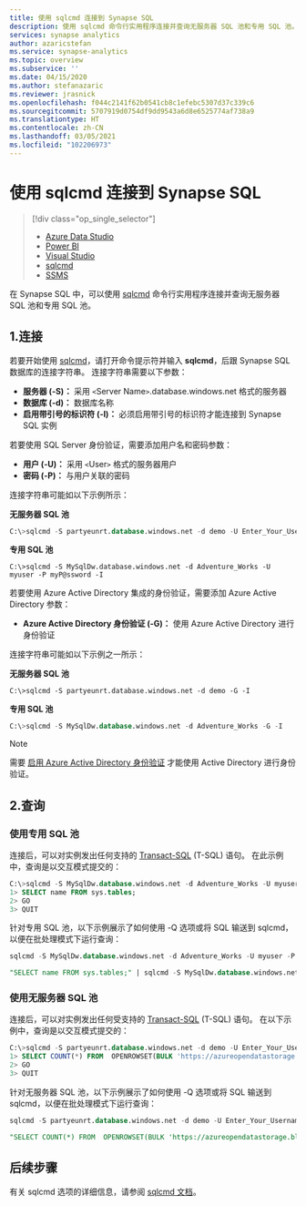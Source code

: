 ```yaml
---
title: 使用 sqlcmd 连接到 Synapse SQL
description: 使用 sqlcmd 命令行实用程序连接并查询无服务器 SQL 池和专用 SQL 池。
services: synapse analytics
author: azaricstefan
ms.service: synapse-analytics
ms.topic: overview
ms.subservice: ''
ms.date: 04/15/2020
ms.author: stefanazaric
ms.reviewer: jrasnick
ms.openlocfilehash: f044c2141f62b0541cb8c1efebc5307d37c339c6
ms.sourcegitcommit: 5707919d0754df9dd9543a6d8e6525774af738a9
ms.translationtype: HT
ms.contentlocale: zh-CN
ms.lasthandoff: 03/05/2021
ms.locfileid: "102206973"
---
```

# <a name="connect-to-synapse-sql-with-sqlcmd"></a>使用 sqlcmd 连接到 Synapse SQL

> [!div class="op_single_selector"]
> * [Azure Data Studio](get-started-azure-data-studio.md)
> * [Power BI](get-started-power-bi-professional.md)
> * [Visual Studio](../sql-data-warehouse/sql-data-warehouse-query-visual-studio.md?toc=/azure/synapse-analytics/toc.json&bc=/azure/synapse-analytics/breadcrumb/toc.json)
> * [sqlcmd](../sql/get-started-connect-sqlcmd.md)
> * [SSMS](get-started-ssms.md)

在 Synapse SQL 中，可以使用 [sqlcmd](/sql/tools/sqlcmd-utility?toc=/azure/synapse-analytics/toc.json&bc=/azure/synapse-analytics/breadcrumb/toc.json&view=azure-sqldw-latest&preserve-view=true) 命令行实用程序连接并查询无服务器 SQL 池和专用 SQL 池。  

## <a name="1-connect"></a>1.连接
若要开始使用 [sqlcmd](/sql/tools/sqlcmd-utility?toc=/azure/synapse-analytics/toc.json&bc=/azure/synapse-analytics/breadcrumb/toc.json&view=azure-sqldw-latest&preserve-view=true)，请打开命令提示符并输入 **sqlcmd**，后跟 Synapse SQL 数据库的连接字符串。 连接字符串需要以下参数：

* **服务器 (-S)：** 采用 `<`Server Name`>`.database.windows.net 格式的服务器
* **数据库 (-d)：** 数据库名称
* **启用带引号的标识符 (-I)：** 必须启用带引号的标识符才能连接到 Synapse SQL 实例

若要使用 SQL Server 身份验证，需要添加用户名和密码参数：

* **用户 (-U)：** 采用 `<`User`>` 格式的服务器用户
* **密码 (-P)：** 与用户关联的密码

连接字符串可能如以下示例所示：

**无服务器 SQL 池**

```sql
C:\>sqlcmd -S partyeunrt.database.windows.net -d demo -U Enter_Your_Username_Here -P Enter_Your_Password_Here -I
```

**专用 SQL 池**

```
C:\>sqlcmd -S MySqlDw.database.windows.net -d Adventure_Works -U myuser -P myP@ssword -I
```

若要使用 Azure Active Directory 集成的身份验证，需要添加 Azure Active Directory 参数：

* **Azure Active Directory 身份验证 (-G)：** 使用 Azure Active Directory 进行身份验证

连接字符串可能如以下示例之一所示：

**无服务器 SQL 池**

```
C:\>sqlcmd -S partyeunrt.database.windows.net -d demo -G -I
```

**专用 SQL 池**

```sql
C:\>sqlcmd -S MySqlDw.database.windows.net -d Adventure_Works -G -I
```

> [!NOTE]
> 需要 [启用 Azure Active Directory 身份验证](../sql-data-warehouse/sql-data-warehouse-authentication.md?toc=/azure/synapse-analytics/toc.json&bc=/azure/synapse-analytics/breadcrumb/toc.json) 才能使用 Active Directory 进行身份验证。

## <a name="2-query"></a>2.查询

### <a name="use-dedicated-sql-pool"></a>使用专用 SQL 池

连接后，可以对实例发出任何支持的 [Transact-SQL](/sql/t-sql/language-reference?toc=/azure/synapse-analytics/toc.json&bc=/azure/synapse-analytics/breadcrumb/toc.json&view=azure-sqldw-latest&preserve-view=true) (T-SQL) 语句。 在此示例中，查询是以交互模式提交的：

```sql
C:\>sqlcmd -S MySqlDw.database.windows.net -d Adventure_Works -U myuser -P myP@ssword -I
1> SELECT name FROM sys.tables;
2> GO
3> QUIT
```

针对专用 SQL 池，以下示例展示了如何使用 -Q 选项或将 SQL 输送到 sqlcmd，以便在批处理模式下运行查询：

```sql
sqlcmd -S MySqlDw.database.windows.net -d Adventure_Works -U myuser -P myP@ssword -I -Q "SELECT name FROM sys.tables;"
```

```sql
"SELECT name FROM sys.tables;" | sqlcmd -S MySqlDw.database.windows.net -d Adventure_Works -U myuser -P myP@ssword -I > .\tables.out
```

### <a name="use-serverless-sql-pool"></a>使用无服务器 SQL 池

连接后，可以对实例发出任何受支持的 [Transact-SQL](/sql/t-sql/language-reference?toc=/azure/synapse-analytics/toc.json&bc=/azure/synapse-analytics/breadcrumb/toc.json&view=azure-sqldw-latest&preserve-view=true) (T-SQL) 语句。  在以下示例中，查询是以交互模式提交的：

```sql
C:\>sqlcmd -S partyeunrt.database.windows.net -d demo -U Enter_Your_Username_Here -P Enter_Your_Password_Here -I
1> SELECT COUNT(*) FROM  OPENROWSET(BULK 'https://azureopendatastorage.blob.core.windows.net/censusdatacontainer/release/us_population_county/year=20*/*.parquet', FORMAT='PARQUET')
2> GO
3> QUIT
```

针对无服务器 SQL 池，以下示例展示了如何使用 -Q 选项或将 SQL 输送到 sqlcmd，以便在批处理模式下运行查询：

```sql
sqlcmd -S partyeunrt.database.windows.net -d demo -U Enter_Your_Username_Here -P 'Enter_Your_Password_Here' -I -Q "SELECT COUNT(*) FROM  OPENROWSET(BULK 'https://azureopendatastorage.blob.core.windows.net/censusdatacontainer/release/us_population_county/year=20*/*.parquet', FORMAT='PARQUET')"
```

```sql
"SELECT COUNT(*) FROM  OPENROWSET(BULK 'https://azureopendatastorage.blob.core.windows.net/censusdatacontainer/release/us_population_county/year=20*/*.parquet', FORMAT='PARQUET')" | sqlcmd -S partyeunrt.database.windows.net -d demo -U Enter_Your_Username_Here -P 'Enter_Your_Password_Here' -I > ./tables.out
```

## <a name="next-steps"></a>后续步骤

有关 sqlcmd 选项的详细信息，请参阅 [sqlcmd 文档](/sql/tools/sqlcmd-utility?toc=/azure/synapse-analytics/toc.json&bc=/azure/synapse-analytics/breadcrumb/toc.json&view=azure-sqldw-latest&preserve-view=true)。
